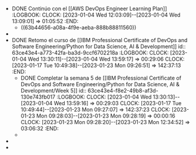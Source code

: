 - DONE Continúo con el [[AWS DevOps Engineer Learning Plan]]
  :LOGBOOK:
  CLOCK: [2023-01-04 Wed 12:03:09]--[2023-01-04 Wed 13:09:01] =>  01:05:52
  :END:
	- ((63b44656-a08a-4f9e-aeba-888b88811560))
-
- DONE Retomo el curso de [[IBM Professional Certificate of DevOps and Software Engineering/Python for Data Science, AI & Development]]
  id:: 63ce43e4-a773-42fa-ba3d-9ccf6702218a
  :LOGBOOK:
  CLOCK: [2023-01-04 Wed 13:30:11]--[2023-01-04 Wed 13:59:17] =>  00:29:06
  CLOCK: [2023-01-17 Tue 10:49:38]--[2023-01-23 Mon 09:26:51] =>  142:37:13
  :END:
	- DONE Completar la semana 5 de [[IBM Professional Certificate of DevOps and Software Engineering/Python for Data Science, AI & Development/Week 5]]
	  id:: 63ce43e4-f8e2-49b8-af3d-130e743fb017
	  :LOGBOOK:
	  CLOCK: [2023-01-04 Wed 13:30:13]--[2023-01-04 Wed 13:59:16] =>  00:29:03
	  CLOCK: [2023-01-17 Tue 10:49:44]--[2023-01-23 Mon 09:27:07] =>  142:37:23
	  CLOCK: [2023-01-23 Mon 09:28:03]--[2023-01-23 Mon 09:28:19] =>  00:00:16
	  CLOCK: [2023-01-23 Mon 09:28:20]--[2023-01-23 Mon 12:34:52] =>  03:06:32
	  :END:
	-
-
-